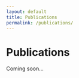 ```yaml
---
layout: default
title: Publications
permalink: /publications/
---
```


<div class="page">
  <h1 class="page-title">Publications</h1>
  <p>Coming soon...</p>
</div> 